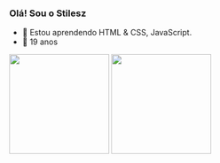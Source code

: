 ### Olá! Sou o Stilesz

- 🌱 Estou aprendendo HTML & CSS, JavaScript.
- 🤔 19 anos

<div>
  <img height="180em" src="https://github-readme-stats.vercel.app/api?username=xstilesz&show_icons=true&theme=dark&include_all_commits=true&count_private=true"/>
  <img height="180em" src="https://github-readme-stats.vercel.app/api/top-langs/?username=xstilesz&layout=compact&langs_count=7&theme=dark"/>
</div>

